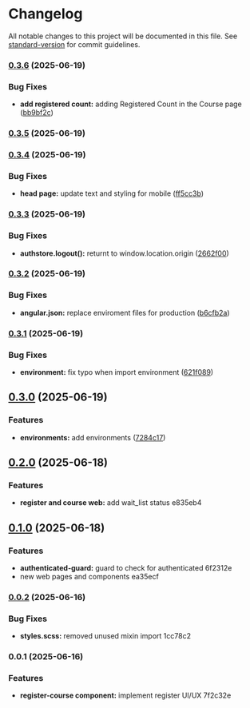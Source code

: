 # Changelog

All notable changes to this project will be documented in this file. See [standard-version](https://github.com/conventional-changelog/standard-version) for commit guidelines.

### [0.3.6](https://github.com/sspf-dss/sspf-web/compare/v0.3.5...v0.3.6) (2025-06-19)


### Bug Fixes

* **add registered count:** adding Registered Count in the Course page ([bb9bf2c](https://github.com/sspf-dss/sspf-web/commit/bb9bf2c10c20b7d871ba0f22a9406b6e97c51500))

### [0.3.5](https://github.com/sspf-dss/sspf-web/compare/v0.3.4...v0.3.5) (2025-06-19)

### [0.3.4](https://github.com/sspf-dss/sspf-web/compare/v0.3.3...v0.3.4) (2025-06-19)


### Bug Fixes

* **head page:** update text and styling for mobile ([ff5cc3b](https://github.com/sspf-dss/sspf-web/commit/ff5cc3b1a978c588cc6f342a48ed911303d186a3))

### [0.3.3](https://github.com/sspf-dss/sspf-web/compare/v0.3.2...v0.3.3) (2025-06-19)


### Bug Fixes

* **authstore.logout():** returnt to window.location.origin ([2662f00](https://github.com/sspf-dss/sspf-web/commit/2662f0082578af8f273780564e22048fc5b3336d))

### [0.3.2](https://github.com/sspf-dss/sspf-web/compare/v0.3.1...v0.3.2) (2025-06-19)


### Bug Fixes

* **angular.json:** replace enviroment files for production ([b6cfb2a](https://github.com/sspf-dss/sspf-web/commit/b6cfb2a2a1d29bdacc50151700de03f123e2ff66))

### [0.3.1](https://github.com/sspf-dss/sspf-web/compare/v0.3.0...v0.3.1) (2025-06-19)


### Bug Fixes

* **environment:** fix typo when import environment ([621f089](https://github.com/sspf-dss/sspf-web/commit/621f089ea938a0b367192ea9ca17ccb625047b1f))

## [0.3.0](https://github.com/sspf-dss/sspf-web/compare/v0.2.0...v0.3.0) (2025-06-19)


### Features

* **environments:** add environments ([7284c17](https://github.com/sspf-dss/sspf-web/commit/7284c17f34e926cfc57d58219649caa2d09fb34f))

## [0.2.0](///compare/v0.1.0...v0.2.0) (2025-06-18)


### Features

* **register and course web:** add wait_list status e835eb4

## [0.1.0](///compare/v0.0.2...v0.1.0) (2025-06-18)


### Features

* **authenticated-guard:** guard to check for authenticated 6f2312e
* new web pages and components ea35ecf

### [0.0.2](///compare/v0.0.1...v0.0.2) (2025-06-16)


### Bug Fixes

* **styles.scss:** removed unused mixin import 1cc78c2

### 0.0.1 (2025-06-16)


### Features

* **register-course component:** implement register UI/UX 7f2c32e
